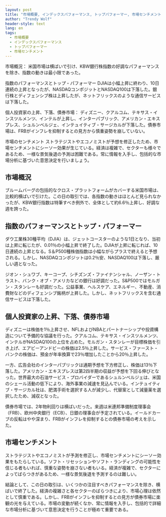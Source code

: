 ```yaml
---
layout: post
title: "市場概要, インデックスパフォーマンス, トップパフォーマー, 市場センチメント "
author: "Trendy Wolf"
header-style: text
lang: en
tags:
  - 市場概要
  - インデックスパフォーマンス
  - トップパフォーマー
  - 市場センチメント
---
```


市場概況： 米国市場は横ばいで引け、KBW銀行株指数の好調なパフォーマンスを除き、指数の動きは最小限であった。

指数のパフォーマンスとトップ・パフォーマー DJIAは小幅上昇に終わり、10日連続の上昇となったが、NASDAQコンポジットとNASDAQ100は下落した。銀行株とディフェンシブ株は上昇したが、ネットフリックスのような通信サービスは下落した。

個人投資家の上昇、下落、債券市場： ディズニー、クアルコム、テキサス・インスツルメンツ、インテルが上昇し、インターパブリック、アメリカン・エキスプレス、シュルンベルジェ、インテュイティブ・サージカルが下落した。債券市場は、FRBがインフレを抑制するとの見方から慎重姿勢を崩していない。

市場のセンチメント ストラテジストやエコノミストが予想を修正したため、市場センチメントにシーソー効果が生じている。経済は複雑で、セクターも様々であるため、一様な景気後退の予測は困難である。常に情報を入手し、包括的な市場分析に基づいた意思決定を行いましょう。

## 市場概況

ブルームバーグの包括的なクロス・プラットフォームがカバーする米国市場は、比較的横ばいで引けた。この日の取引では、各指数の動きはほとんど見られなかったが、KBW銀行指数は特筆すべき例外で、全体として約6.6％上昇し、好調な週を誇った。 

## 指数のパフォーマンスとトップ・パフォーマー

ダウ工業株30種平均（DJIA）は、ジェットコースターのような1日となり、当初は上昇に転じたが、0.01％の小幅上昇で終了した。DJIAが上昇に転じれば、10日連続の上昇となる。S＆P500種株価指数は小幅ながらプラスで終えると予想される。しかし、NASDAQコンポジットは0.2％安、NASDAQ100は下落し、厳しい週となった。

ジオン・シュワブ、キーコープ、シチズンズ・ファイナンシャル、ノーザン・トラスト、バンク・オブ・アメリカなどの銀行は好調だった。S&P500ではモルガン・スタンレーも好調だった。公益事業、ヘルスケア、エネルギー、不動産、消費財などのディフェンシブ銘柄が上昇した。しかし、ネットフリックスを含む通信サービスは下落した。 

## 個人投資家の上昇、下落、債券市場

ディズニーは株価を1％上昇させ、NFLおよびNBAとパートナーシップや投資構造について予備的な協議を行った。クアルコム、テキサス・インスツルメンツ、インテルがNASDAQ100の上位を占めた。モルガン・スタンレーが目標株価を引き上げ、エアビーアンドビーの株価は2.5％上昇した。サービス・ファースト・バンクの株価は、預金が年率換算で23％増加したことから20％上昇した。

一方、広告会社のインターパブリックは通期予想を下方修正し、株価は13％下落した。アメリカン・エキスプレスは第2四半期の収益が予想を下回る伸びとなった。世界最大の石油サービス・プロバイダーであるシュルンベルジェは、米国のシェール活動の低下により、海外事業の減速を見込んでいる。インテュイティブ・サージカル社は、肥満手術を選択する人が減少し、代替案として減量薬を選択したため、減収となった。

債券市場では、2年物利回りは横ばいだった。来週は米連邦準備制度理事会（FRB）、欧州中央銀行（ECB）、日銀の理事会が予定されている。イールドカーブの反転はやや深まり、FRBがインフレを抑制するとの債券市場の考えを示した。 

## 市場センチメント

ストラテジストやエコノミストが予測を修正し、市場センチメントにシーソー効果をもたらしている。ソフト・リセッションやソフト・ランディングの可能性を信じる者もいれば、慎重な姿勢を崩さない者もいる。経済が複雑で、セクターによってばらつきがあるため、一様な景気後退を予測するのは難しい。

結論として、この日の取引は、いくつかの注目すべきパフォーマンスを除き、横ばいで終了した。経済の複雑さと各セクターのばらつきにより、市場心理は依然として慎重である。しかし、FRBがインフレを抑制するとの見方が債券市場に楽観の光を与えている。市場の変動が続くなか、常に情報を入手し、包括的で詳細な市場分析に基づいて意思決定を行うことが極めて重要である。
